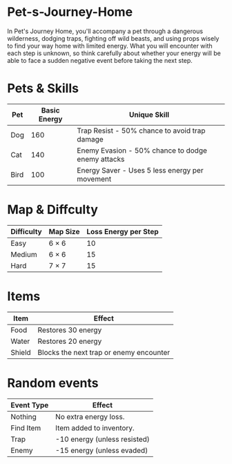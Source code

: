 # Pet-s-Journey-Home
In Pet's Journey Home, you'll accompany a pet through a dangerous wilderness, dodging traps, fighting off wild beasts, and using props wisely to find your way home with limited energy.
What you will encounter with each step is unknown, so think carefully about whether your energy will be able to face a sudden negative event before taking the next step.

# Pets & Skills
| Pet   | Basic Energy | Unique Skill                                        |
| ----- | -------------| --------------------------------------------------- |
|  Dog  | 160          |  Trap Resist  - 50% chance to avoid trap damage     |
|  Cat  | 140          |  Enemy Evasion  - 50% chance to dodge enemy attacks |
|  Bird | 100          |  Energy Saver  - Uses 5 less energy per movement    |

# Map & Diffculty
| Difficulty | Map Size | Loss Energy per Step | 
| ---------- | ---------| -------------------- | 
| Easy       | 6 × 6    | 10                   | 
| Medium     | 6 × 6    | 15                   |
| Hard       | 7 × 7    | 15                   | 


# Items
| Item    | Effect                                  |
| ------- | --------------------------------------- |
| Food    | Restores 30 energy                      |
| Water   | Restores 20 energy                      |
| Shield  | Blocks the next trap or enemy encounter |

# Random events
| Event Type|  Effect                       |
| ----------|  ---------------------------- |
| Nothing   |  No extra energy loss.        |
| Find Item |  Item added to inventory.     |
| Trap      |  -10 energy (unless resisted) |
| Enemy     |  -15 energy (unless evaded)   |

